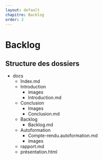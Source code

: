 ```yaml
---
layout: default
chapitre: Backlog
order: 2
---
```


# Backlog
<!-- new slide -->
## Structure des dossiers
<!-- note -->
- docs
  - Index.md
  - Introduction
    - images
    - Introduction.md
  - Conclusion
    - Images
    - Conclusion.md
  - Backlog
    - Backlog.md
  - Autoformation 
    - Compte-rendu.autoformation.md
    - images 
  -  rapport.md
  -  présentation.html
<!-- new slide -->
